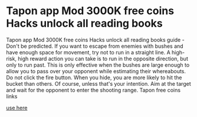 # Tapon app Mod 3000K free coins Hacks unlock all reading books

Tapon app Mod 3000K free coins Hacks unlock all reading books guide - Don't be predicted. If you want to escape from enemies with bushes and have enough space for movement, try not to run in a straight line. A high-risk, high reward action you can take is to run in the opposite direction, but only to run past. This is only effective when the bushes are large enough to allow you to pass over your opponent while estimating their whereabouts. Do not click the fire button. When you hide, you are more likely to hit the bucket than others. Of course, unless that's your intention. Aim at the target and wait for the opponent to enter the shooting range. Tapon free coins links

[use here](https://psp-haxors.com/tapon)
